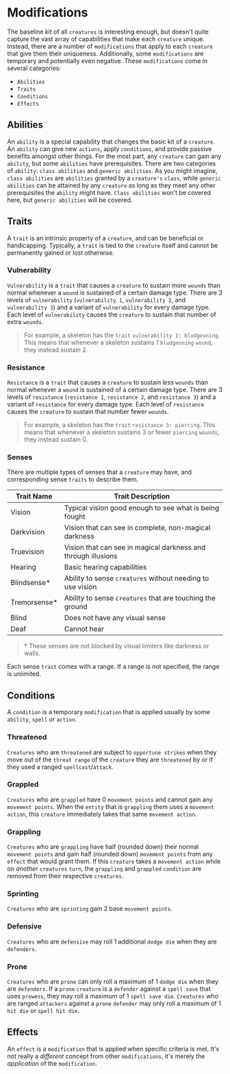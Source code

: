 # Modifications

The baseline kit of all `creatures` is interesting enough, but doesn't quite capture the vast array of capabilities that make each `creature` unique. Instead, there are a number of `modifications` that apply to each `creature` that give them their uniqueness. Additionally, some `modifications` are temporary and potentially even negative. These `modifications` come in several categories:

-   `Abilities`
-   `Traits`
-   `Conditions`
-   `Effects`

## Abilities

An `ability` is a special capability that changes the basic kit of a `creature`. An `ability` can give new `actions`, apply `conditions`, and provide passive benefits amongst other things. For the most part, any `creature` can gain any `ability`, but some `abilities` have prerequisites. There are two categories of `ability`: `class abilities` and `generic abilities`. As you might imagine, `class abilities` are `abilities` granted by a `creature's` `class`, while `generic abilities` can be attained by any `creature` as long as they meet any other prerequisites the `ability` might have. `Class abilities` won't be covered here, but `generic abilities` will be covered.

## Traits

A `trait` is an intrinsic property of a `creature`, and can be beneficial or handicapping. Typically, a `trait` is tied to the `creature` itself and cannot be permanently gained or lost otherwise.

### Vulnerability

`Vulnerability` is a `trait` that causes a `creature` to sustain more `wounds` than normal whenever a `wound` is sustained of a certain damage type. There are 3 levels of `vulnerability` (`vulnerability 1`, `vulnerability 2`, and `vulnerability 3`) and a variant of `vulnerability` for every damage type. Each level of `vulnerability` causes the `creature` to sustain that number of extra `wounds`.

> For example, a skeleton has the `trait` `vulnerability 1: bludgeoning`. This means that whenever a skeleton sustains 1 `bludgeoning` `wound`, they instead sustain 2.

### Resistance

`Resistance` is a `trait` that causes a `creature` to sustain _less_ `wounds` than normal whenever a `wound` is sustained of a certain damage type. There are 3 levels of `resistance` (`resistance 1`, `resistance 2`, and `resistance 3`) and a variant of `resistance` for every damage type. Each level of `resistance` causes the `creature` to sustain that number fewer `wounds`.

> For example, a skeleton has the `trait` `resistance 3: piercing`. This means that whenever a skeleton sustains 3 or fewer `piercing` `wounds`, they instead sustain 0.

### Senses

There are multiple types of senses that a `creature` may have, and corresponding sense `traits` to describe them.

| Trait Name    | Trait Description                                             |
| ------------- | ------------------------------------------------------------- |
| Vision        | Typical vision good enough to see what is being fought        |
| Darkvision    | Vision that can see in complete, non-magical darkness         |
| Truevision    | Vision that can see in magical darkness and through illusions |
| Hearing       | Basic hearing capabilities                                    |
| Blindsense\*  | Ability to sense `creatures` without needing to use vision    |
| Tremorsense\* | Ability to sense `creatures` that are touching the ground     |
| Blind         | Does not have any visual sense                                |
| Deaf          | Cannot hear                                                   |

> \* These senses are not blocked by visual limiters like darkness or walls.

Each sense `trait` comes with a range. If a range is not specified, the range is unlimited.

## Conditions

A `condition` is a temporary `modification` that is applied usually by some `ability`, `spell` or `action`.

### Threatened

`Creatures` who are `threatened` are subject to `opportune strikes` when they move out of the `threat range` of the `creature` they are `threatened` by or if they used a ranged `spellcast`/`attack`.

### Grappled

`Creatures` who are `grappled` have 0 `movement points` and cannot gain any `movement points`. When the `entity` that is `grappling` them uses a `movement action`, this `creature` immediately takes that same `movement action`.

### Grappling

`Creatures` who are `grappling` have half (rounded down) their normal `movement points` and gain half (rounded down) `movement points` from any `effect` that would grant them. If this `creature` takes a `movement action` while on _another_ `creatures` `turn`, the `grappling` and `grappled` `condition` are removed from their respective `creatures`.

### Sprinting

`Creatures` who are `sprinting` gain 2 base `movement points`.

### Defensive

`Creatures` who are `defensive` may roll 1 additional `dodge die` when they are `defenders`.

### Prone

`Creatures` who are `prone` can only roll a maximum of 1 `dodge die` when they are `defenders`. If a `prone` `creature` is a `defender` against a `spell save` that uses `prowess`, they may roll a maximum of 1 `spell save die`. `Creatures` who are ranged `attackers` against a `prone` `defender` may only roll a maximum of 1 `hit die` or `spell hit die`.

## Effects

An `effect` is a `modification` that is applied when specific criteria is met. It's not really a _different_ concept from other `modifications`, it's merely the _application_ of the `modification`.
